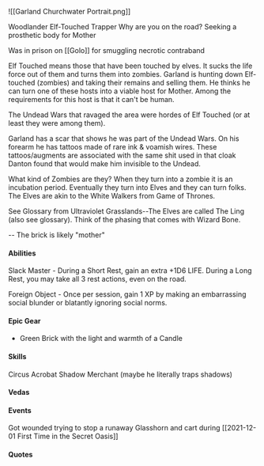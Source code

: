 ![[Garland Churchwater Portrait.png]]

Woodlander Elf-Touched Trapper 
Why are you on the road? Seeking a prosthetic body for Mother

Was in prison on [[Golo]] for smuggling necrotic contraband

Elf Touched means those that have been touched by elves. It sucks the life force out of them and turns them into zombies. Garland is hunting down Elf-touched (zombies) and taking their remains and selling them. He thinks he can turn one of these hosts into a viable host for Mother. Among the requirements for this host is that it can't be human. 

The Undead Wars that ravaged the area were hordes of Elf Touched (or at least they were among them). 

Garland has a scar that shows he was part of the Undead Wars. On his forearm he has tattoos made of rare ink & voamish wires. These tattoos/augments are associated with the same shit used in that cloak Danton found that would make him invisible to the Undead.

What kind of Zombies are they? When they turn into a zombie it is an incubation period. Eventually they turn into Elves and they can turn folks. The Elves are akin to the White Walkers from Game of Thrones.

See Glossary from Ultraviolet Grasslands--The Elves are called The Ling (also see glossary). Think of the phasing that comes with Wizard Bone.

-- The brick is likely "mother"

#### Abilities
Slack Master - During a Short Rest, gain an extra +1D6 LIFE. During a Long Rest, you may take all 3 rest actions, even on the road.

Foreign Object - Once per session, gain 1 XP by making an embarrassing social blunder or blatantly ignoring social norms.

#### Epic Gear
* Green Brick with the light and warmth of a Candle

#### Skills

Circus Acrobat
Shadow Merchant (maybe he literally traps shadows)

#### Vedas


#### Events
Got wounded trying to stop a runaway Glasshorn and cart during [[2021-12-01 First Time in the Secret Oasis]]

#### Quotes





